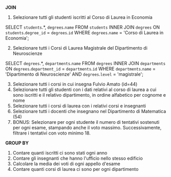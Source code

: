 **JOIN**

1. Selezionare tutti gli studenti iscritti al Corso di Laurea in Economia

SELECT `students`.*, `degrees`.`name` FROM `students` INNER JOIN `degrees` ON `students`.`degree_id` = `degrees`.`id` WHERE `degrees`.`name` = 'Corso di Laurea in Economia';


2. Selezionare tutti i Corsi di Laurea Magistrale del Dipartimento di Neuroscienze

SELECT `degrees`.*, `departments`.`name` FROM `degrees` INNER JOIN `departments` ON `degrees`.`department_id` = `departments`.`id` WHERE `departments`.`name` = 'Dipartimento di Neuroscienze' AND `degrees`.`level` = 'magistrale';


3. Selezionare tutti i corsi in cui insegna Fulvio Amato (id=44)
4. Selezionare tutti gli studenti con i dati relativi al corso di laurea a cui
sono iscritti e il relativo dipartimento, in ordine alfabetico per cognome e
nome
5. Selezionare tutti i corsi di laurea con i relativi corsi e insegnanti
6. Selezionare tutti i docenti che insegnano nel Dipartimento di
Matematica (54)
7. BONUS: Selezionare per ogni studente il numero di tentativi sostenuti
per ogni esame, stampando anche il voto massimo. Successivamente,
filtrare i tentativi con voto minimo 18.


**GROUP BY**

1. Contare quanti iscritti ci sono stati ogni anno
2. Contare gli insegnanti che hanno l'ufficio nello stesso edificio
3. Calcolare la media dei voti di ogni appello d'esame
4. Contare quanti corsi di laurea ci sono per ogni dipartimento